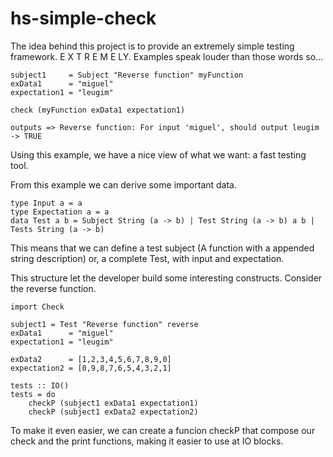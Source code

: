 # hs-simple-check
The idea behind this project is to provide an extremely simple testing framework. E X T R E M E LY.
Examples speak louder than those words so...

```
subject1     = Subject "Reverse function" myFunction
exData1      = "miguel"
expectation1 = "leugim"

check (myFunction exData1 expectation1)

outputs => Reverse function: For input 'miguel', should output leugim -> TRUE
```

Using this example, we have a nice view of what we want: a fast testing tool.

From this example we can derive some important data.

```
type Input a = a
type Expectation a = a
data Test a b = Subject String (a -> b) | Test String (a -> b) a b | Tests String (a -> b)
```

This means that we can define a test subject (A function with a appended string description) or,
a complete Test, with input and expectation.

This structure let the developer build some interesting constructs. Consider the reverse
function.

```
import Check

subject1 = Test "Reverse function" reverse
exData1      = "miguel"
expectation1 = "leugim"

exData2      = [1,2,3,4,5,6,7,8,9,0]
expectation2 = [0,9,8,7,6,5,4,3,2,1]

tests :: IO()
tests = do
    checkP (subject1 exData1 expectation1)
    checkP (subject1 exData2 expectation2)
```

To make it even easier, we can create a funcion checkP that compose our check
and the print functions, making it easier to use at IO blocks.



